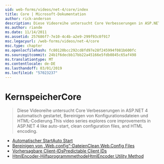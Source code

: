 ```yaml
---
uid: web-forms/videos/net-4/core/index
title: Core | Microsoft-Dokumentation
author: rick-anderson
description: Diese Videoreihe untersucht Core Verbesserungen in ASP.NET 4 automatisch gestartet, Bereinigen von Konfigurationsdateien und HTML-Codierung.
ms.author: riande
ms.date: 11/14/2011
ms.assetid: 257686f7-7e10-4c4b-a2e9-299f93c0f917
msc.legacyurl: /web-forms/videos/net-4/core
msc.type: chapter
ms.openlocfilehash: fc80120bcc292cd8fd97e28f245994f081b600fc
ms.sourcegitcommit: 24b1f6decbb17bb22a45166e5fdb0845c65af498
ms.translationtype: MT
ms.contentlocale: de-DE
ms.lasthandoff: 03/01/2019
ms.locfileid: "57023237"
---
```

<a name="core"></a><span data-ttu-id="2ea1f-103">Kernspeicher</span><span class="sxs-lookup"><span data-stu-id="2ea1f-103">Core</span></span>
====================
> <span data-ttu-id="2ea1f-104">Diese Videoreihe untersucht Core Verbesserungen in ASP.NET 4 automatisch gestartet, Bereinigen von Konfigurationsdateien und HTML-Codierung.</span><span class="sxs-lookup"><span data-stu-id="2ea1f-104">This video series explores core improvements in ASP.NET 4 like auto-start, clean configuration files, and HTML encoding.</span></span>


- [<span data-ttu-id="2ea1f-105">Automatischer Start</span><span class="sxs-lookup"><span data-stu-id="2ea1f-105">Auto Start</span></span>](aspnet-4-quick-hit-auto-start.md)
- [<span data-ttu-id="2ea1f-106">Bereinigen von „Web.config“-Dateien</span><span class="sxs-lookup"><span data-stu-id="2ea1f-106">Clean Web.Config Files</span></span>](aspnet-4-quick-hit-clean-webconfig-files.md)
- [<span data-ttu-id="2ea1f-107">Vorhersagbare Client-IDs</span><span class="sxs-lookup"><span data-stu-id="2ea1f-107">Predictable Client IDs</span></span>](aspnet-4-quick-hit-predictable-client-ids.md)
- [<span data-ttu-id="2ea1f-108">HtmlEncoder-Hilfsprogrammmethode</span><span class="sxs-lookup"><span data-stu-id="2ea1f-108">HtmlEncoder Utility Method</span></span>](aspnet-4-quick-hit-the-htmlencoder-utility-method.md)
